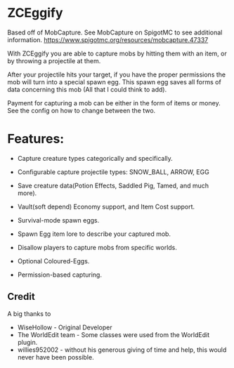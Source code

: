 # ZCEggify
Based off of MobCapture.
See MobCapture on SpigotMC to see additional information. 
https://www.spigotmc.org/resources/mobcapture.47337

With ZCEggify you are able to capture mobs by hitting them with an item, or by throwing a projectile at them.

After your projectile hits your target, if you have the proper permissions the mob will turn into a special spawn egg. This spawn egg saves all forms of data concerning this mob (All that I could think to add).

Payment for capturing a mob can be either in the form of items or money. See the config on how to change between the two.

# Features:

-  Capture creature types categorically and specifically.
  
-  Configurable capture projectile types: SNOW_BALL, ARROW, EGG
  
-  Save creature data(Potion Effects, Saddled Pig, Tamed, and much more).
  
-  Vault(soft depend) Economy support, and Item Cost support.
  
-  Survival-mode spawn eggs.
  
-  Spawn Egg item lore to describe your captured mob.
  
-  Disallow players to capture mobs from specific worlds.
  
-  Optional Coloured-Eggs.
  
-  Permission-based capturing.

## Credit
A big thanks to
- WiseHollow - Original Developer
- The WorldEdit team - Some classes were used from the WorldEdit plugin.
- willies952002 - without his generous giving of time and help, this would never have been possible.
